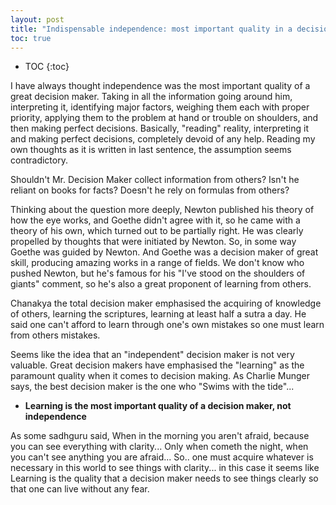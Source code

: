 ```yaml
---
layout: post
title: "Indispensable independence: most important quality in a decision maker?"
toc: true
---
```


* TOC
{:toc}


I have always thought independence was the most important quality of a great decision maker. Taking in all the information going around him, interpreting it, identifying major factors, weighing them each with proper priority, applying them to the problem at hand or trouble on shoulders, and then making perfect decisions. Basically, "reading" reality, interpreting it and making perfect decisions, completely devoid of any help. Reading my own thoughts as it is written in last sentence, the assumption seems contradictory.

Shouldn't  Mr. Decision Maker collect information from others?
Isn't he reliant on books for facts?
Doesn't he rely on formulas from others?

Thinking about the question more deeply, Newton published his theory of how the eye works, and Goethe didn't agree with it, so he came with a theory of his own, which turned out to be partially right. He was clearly propelled by thoughts that were initiated by Newton. So, in some way Goethe was guided by Newton. And Goethe was a decision maker of great skill, producing amazing works in a range of fields. We don't know who pushed Newton, but he's famous for his "I've stood on the shoulders of giants" comment, so he's also a great proponent of learning from others.

Chanakya the total decision maker emphasised the acquiring of knowledge of others, learning the scriptures, learning at least half a sutra a day. He said one can't afford to learn through one's own mistakes so one must learn from others mistakes.

Seems like the idea that an "independent" decision maker is not very valuable. Great decision makers have emphasised the "learning" as the paramount quality when it comes to decision making. As Charlie Munger says, the best decision maker is the one who "Swims with the tide"...

+ **Learning is the most important quality of a decision maker, not independence**

As some sadhguru said, When in the morning you aren't afraid, because you can see everything with clarity... Only when cometh the night, when you can't see anything you are afraid... So.. one must acquire whatever is necessary in this world to see things with clarity... in this case it seems like Learning is the quality that a decision maker needs to see things clearly so that one can live without any fear.
